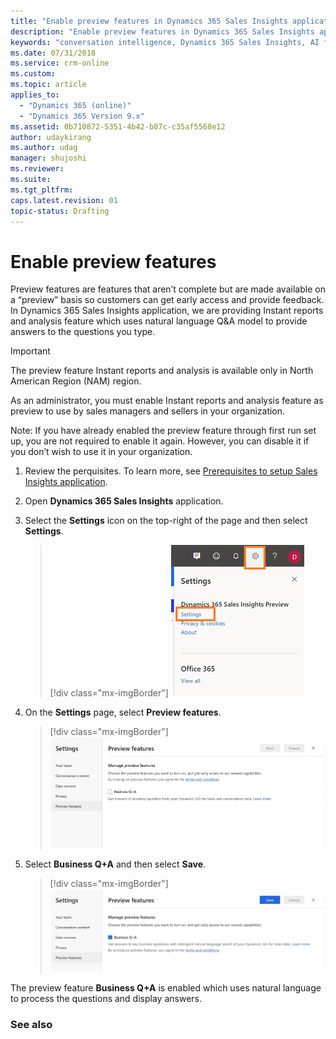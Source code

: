 ```yaml
---
title: "Enable preview features in Dynamics 365 Sales Insights application | MicrosoftDocs"
description: "Enable preview features in Dynamics 365 Sales Insights application"
keywords: "conversation intelligence, Dynamics 365 Sales Insights, AI for sales, Sales AI, Sales Insights"
ms.date: 07/31/2018
ms.service: crm-online
ms.custom: 
ms.topic: article
applies_to:
  - "Dynamics 365 (online)"
  - "Dynamics 365 Version 9.x"
ms.assetid: 0b710872-5351-4b42-b87c-c35af5568e12
author: udaykirang
ms.author: udag
manager: shujoshi
ms.reviewer: 
ms.suite: 
ms.tgt_pltfrm: 
caps.latest.revision: 01
topic-status: Drafting
---
```


# Enable preview features

Preview features are features that aren’t complete but are made available on a “preview” basis so customers can get early access and provide feedback. In Dynamics 365 Sales Insights application, we are providing Instant reports and analysis feature which uses natural language Q&A model to provide answers to the questions you type. 

> [!IMPORTANT]
> The preview feature Instant reports and analysis is available only in North American Region (NAM) region.

As an administrator, you must enable Instant reports and analysis feature as preview to use by sales managers and sellers in your organization. 

Note: If you have already enabled the preview feature through first run set up, you are not required to enable it again. However, you can disable it if you don’t wish to use it in your organization.

1.	Review the perquisites. To learn more, see [Prerequisites to setup Sales Insights application](prereq-sales-insights-app.md).

2.	Open **Dynamics 365 Sales Insights** application. 

3.	Select the **Settings** icon on the top-right of the page and then select **Settings**.

    > [!div class="mx-imgBorder"]
    > ![Select settings option](media/si-app-admin-select-settings.png "Select settings option")
 
4.	On the **Settings** page, select **Preview features**.

    > [!div class="mx-imgBorder"]
    > ![Select preview feature](media/si-app-admin-select-preview-feature.png "Select preview feature")

5.	Select **Business Q+A** and then select **Save**.

    > [!div class="mx-imgBorder"]
    > ![Preview feature enabled](media/si-app-admin-preview-feature-enabled.png "Preview feature enabled")

The preview feature **Business Q+A** is enabled which uses natural language to process the questions and display answers.


### See also


